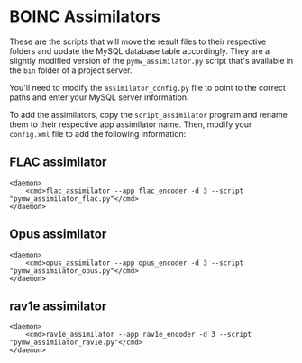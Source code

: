 # BOINC Assimilators

These are the scripts that will move the result files to their respective folders and update the MySQL database table accordingly. They are a slightly modified version of the `pymw_assimilator.py` script that's available in the `bin` folder of a project server.

You'll need to modify the `assimilator_config.py` file to point to the correct paths and enter your MySQL server information.

To add the assimilators, copy the `script_assimilator` program and rename them to their respective app assimilator name. Then, modify your `config.xml` file to add the following information:

## FLAC assimilator
```
<daemon>
    <cmd>flac_assimilator --app flac_encoder -d 3 --script "pymw_assimilator_flac.py"</cmd>
</daemon>
```

## Opus assimilator
```
<daemon>
    <cmd>opus_assimilator --app opus_encoder -d 3 --script "pymw_assimilator_opus.py"</cmd>
</daemon>
```

## rav1e assimilator
```
<daemon>
    <cmd>rav1e_assimilator --app rav1e_encoder -d 3 --script "pymw_assimilator_rav1e.py"</cmd>
</daemon>
```
